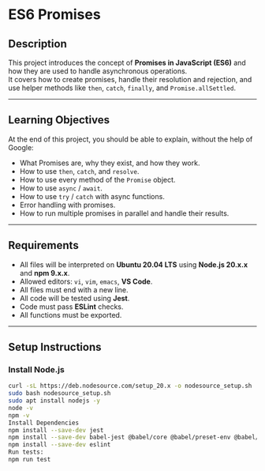 # ES6 Promises

## Description
This project introduces the concept of **Promises in JavaScript (ES6)** and how they are used to handle asynchronous operations.  
It covers how to create promises, handle their resolution and rejection, and use helper methods like `then`, `catch`, `finally`, and `Promise.allSettled`.

---

## Learning Objectives
At the end of this project, you should be able to explain, without the help of Google:

- What Promises are, why they exist, and how they work.
- How to use `then`, `catch`, and `resolve`.
- How to use every method of the `Promise` object.
- How to use `async` / `await`.
- How to use `try` / `catch` with async functions.
- Error handling with promises.
- How to run multiple promises in parallel and handle their results.

---

## Requirements
- All files will be interpreted on **Ubuntu 20.04 LTS** using **Node.js 20.x.x** and **npm 9.x.x**.  
- Allowed editors: `vi`, `vim`, `emacs`, **VS Code**.  
- All files must end with a new line.  
- All code will be tested using **Jest**.  
- Code must pass **ESLint** checks.  
- All functions must be exported.  

---

## Setup Instructions

### Install Node.js
```bash
curl -sL https://deb.nodesource.com/setup_20.x -o nodesource_setup.sh
sudo bash nodesource_setup.sh
sudo apt install nodejs -y
node -v
npm -v
Install Dependencies
npm install --save-dev jest
npm install --save-dev babel-jest @babel/core @babel/preset-env @babel/cli
npm install --save-dev eslint
Run tests:
npm run test
